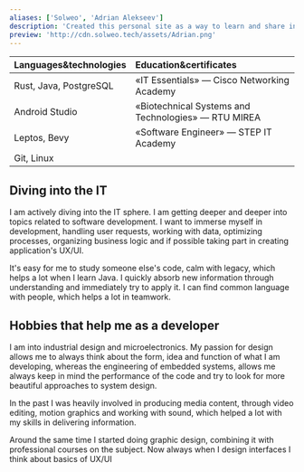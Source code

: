 ```yaml
---
aliases: ['Solweo', 'Adrian Alekseev']
description: 'Created this personal site as a way to learn and share insight on products, tech and art, as a person tied to software development and industrial design'
preview: 'http://cdn.solweo.tech/assets/Adrian.png'
---
```


| Languages&technologies | Education&certificates |
| :--------------------  | :-------------------   |
| Rust, Java, PostgreSQL | «IT Essentials» — Cisco Networking Academy |
| Android Studio | «Biotechnical Systems and Technologies» — RTU MIREA |
| Leptos, Bevy | «Software Engineer» — STEP IT Academy |
| Git, Linux |  |


## Diving into the IT

I am actively diving into the IT sphere. I am getting deeper and deeper into topics related to software development. I want to immerse myself in development, handling user requests, working with data, optimizing processes, organizing business logic and if possible taking part in creating application's UX/UI.

It's easy for me to study someone else's code, calm with legacy, which helps a lot when I learn Java. I quickly absorb new information through understanding and immediately try to apply it. I can find common language with people, which helps a lot in teamwork.

## Hobbies that help me as a developer

I am into industrial design and microelectronics. My passion for design allows me to always think about the form, idea and function of what I am developing, whereas the engineering of embedded systems, allows me always keep in mind the performance of the code and try to look for more beautiful approaches to system design.

In the past I was heavily involved in producing media content, through video editing, motion graphics and working with sound, which helped a lot with my skills in delivering information.

Around the same time I started doing graphic design, combining it with professional courses on the subject. Now always when I design interfaces I think about basics of UX/UI